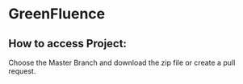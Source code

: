 # GreenFluence
## How to access Project:
  Choose the Master Branch and download the zip file or create a pull request.
  
